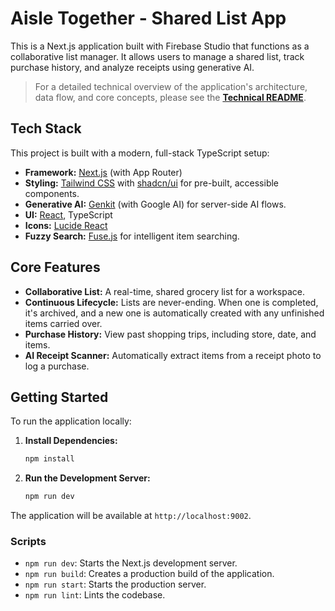 # Aisle Together - Shared List App

This is a Next.js application built with Firebase Studio that functions as a collaborative list manager. It allows users to manage a shared list, track purchase history, and analyze receipts using generative AI.

> For a detailed technical overview of the application's architecture, data flow, and core concepts, please see the **[Technical README](./src/README.md)**.

## Tech Stack

This project is built with a modern, full-stack TypeScript setup:

-   **Framework:** [Next.js](https://nextjs.org/) (with App Router)
-   **Styling:** [Tailwind CSS](https://tailwindcss.com/) with [shadcn/ui](https://ui.shadcn.com/) for pre-built, accessible components.
-   **Generative AI:** [Genkit](https://firebase.google.com/docs/genkit) (with Google AI) for server-side AI flows.
-   **UI:** [React](https://reactjs.org/), TypeScript
-   **Icons:** [Lucide React](https://lucide.dev/guide/packages/lucide-react)
-   **Fuzzy Search:** [Fuse.js](https://fusejs.io/) for intelligent item searching.

## Core Features

-   **Collaborative List:** A real-time, shared grocery list for a workspace.
-   **Continuous Lifecycle:** Lists are never-ending. When one is completed, it's archived, and a new one is automatically created with any unfinished items carried over.
-   **Purchase History:** View past shopping trips, including store, date, and items.
-   **AI Receipt Scanner:** Automatically extract items from a receipt photo to log a purchase.

## Getting Started

To run the application locally:

1.  **Install Dependencies:**
    ```bash
    npm install
    ```

2.  **Run the Development Server:**
    ```bash
    npm run dev
    ```

The application will be available at `http://localhost:9002`.

### Scripts

-   `npm run dev`: Starts the Next.js development server.
-   `npm run build`: Creates a production build of the application.
-   `npm run start`: Starts the production server.
-   `npm run lint`: Lints the codebase.
